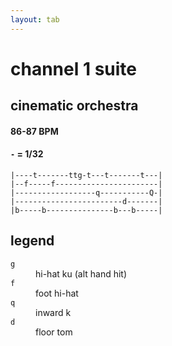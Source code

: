 ```yaml
---
layout: tab
---
```


# channel 1 suite
## cinematic orchestra

#### 86-87 BPM
#### `-` = 1/32

```
|----t-------ttg-t---t-------t---|
|--f-----f-----------------------|
|------------------q-----------Q-|
|------------------------d-------|
|b-----b---------------b---b-----|
```

## legend

<dl>
    <dt><code>g</code></dt><dd>hi-hat ku (alt hand hit)</dd>
    <dt><code>f</code></dt><dd>foot hi-hat</dd>
    <dt><code>q</code></dt><dd>inward k</dd>
    <dt><code>d</code></dt><dd>floor tom</dd>
</dl>
